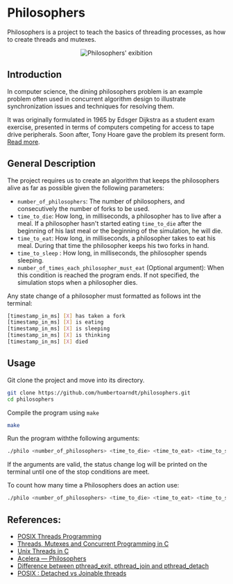 # Philosophers

Philosophers is a project to teach the basics of threading processes, as how to create threads and mutexes.

<div align="center">

![Philosophers' exibition](https://raw.githubusercontent.com/humbertoarndt/philosophers/master/img/philosophers.gif)  

</div>

## Introduction

In computer science, the dining philosophers problem is an example problem often used in concurrent algorithm design to illustrate synchronization issues and techniques for resolving them.

It was originally formulated in 1965 by Edsger Dijkstra as a student exam exercise, presented in terms of computers competing for access to tape drive peripherals. Soon after, Tony Hoare gave the problem its present form. [Read more](https://en.wikipedia.org/wiki/Dining_philosophers_problem).

## General Description

The project requires us to create an algorithm that keeps the philosophers alive as far as possible given the following parameters:
 * `number_of_philosophers`: The number of philosophers, and consecutively the number of forks to be used.
 * `time_to_die`: How long, in milliseconds, a philosopher has to live after a meal. If a philosopher hasn't started eating `time_to_die` after the beginning of his last meal or the beginning of the simulation, he will die.
 * `time_to_eat`: How long, in milliseconds, a philosopher takes to eat his meal. During that time the philosopher keeps his two forks in hand.
 * `time_to_sleep` : How long, in milliseconds, the philosopher spends sleeping.
 * `number_of_times_each_philosopher_must_eat` (Optional argument): When this condition is reached the program ends. If not specified, the simulation stops when a philosopher dies.

Any state change of a philosopher must formatted as follows int the terminal:

```sh
[timestamp_in_ms] [X] has taken a fork
[timestamp_in_ms] [X] is eating
[timestamp_in_ms] [X] is sleeping
[timestamp_in_ms] [X] is thinking
[timestamp_in_ms] [X] died
```

## Usage

Git clone the project and move into its directory.

```sh
git clone https://github.com/humbertoarndt/philosophers.git
cd philosophers
```

Compile the program using `make`

```sh
make
```

Run the program withthe following arguments:

```sh
./philo <number_of_philosophers> <time_to_die> <time_to_eat> <time_to_sleep> [number_of_times_each_philo_must_eat]
```

If the arguments are valid, the status change log will be printed on the terminal until one of the stop conditions are meet.

To count how many time a Philosophers does an action use:

```sh
./philo <number_of_philosophers> <time_to_die> <time_to_eat> <time_to_sleep> [number_of_times_each_philo_must_eat] | grep <id_and_status> | wc -l
``` 

## References:
* [POSIX Threads Programming](https://hpc-tutorials.llnl.gov/posix/)
* [Threads, Mutexes and Concurrent Programming in C](https://www.codequoi.com/en/threads-mutexes-and-concurrent-programming-in-c/)
* [Unix Threads in C](https://www.youtube.com/playlist?list=PLfqABt5AS4FmuQf70psXrsMLEDQXNkLq2)
* [Acelera — Philosophers](https://www.notion.so/Acelera-Philosophers-a82a52edabe24ea4a382393fae6c4531)
* [Difference between pthread_exit, pthread_join and pthread_detach](https://stackoverflow.com/questions/22427007/difference-between-pthread-exit-pthread-join-and-pthread-detach)
* [POSIX : Detached vs Joinable threads](https://thispointer.com/posix-detached-vs-joinable-threads-pthread_join-pthread_detach-examples/)